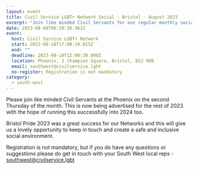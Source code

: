 ```yaml
---
layout: event
title: Civil Service LGBT+ Network Social - Bristol - August 2023
excerpt: "Join like minded Civil Servants for our regular monthly social in Bristol. "
date: 2023-08-08T06:39:38.961Z
event:
  host: Civil Service LGBT+ Network
  start: 2023-08-10T17:00:39.015Z
  end: ""
  deadline: 2023-08-10T12:00:39.090Z
  location: Phoenix, 1 Champion Square, Bristol, BS2 9DB
  email: southwest@civilservice.lgbt
  no-register: Registration is not mandatory
category:
  - south-west
---
```

P﻿lease join like minded Civil Servants at the Phoenix on the second Thursday of the month. T﻿his is now being advertised for the rest of 2023 with the hope of running this successfully into 2024 too. 

B﻿ristol Pride 2023 was a great success for our Networks and this will give us a lovely opportunity to keep in touch and create a safe and inclusive social environment.

R﻿egistration is not mandatory, but if you do have any questions or suggestions please do get in touch with your South West local reps - [southwest@civilservice.lgbt](mailto:southwest@civilservice.lgbt)